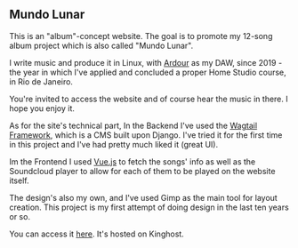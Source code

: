 ## Mundo Lunar

This is an "album"-concept website. The goal is to promote my 12-song album project which is also called "Mundo Lunar".

I write music and produce it in Linux, with [Ardour](https://ardour.org/) as my DAW, since 2019 - the year in which I've applied and concluded a proper Home Studio course, in Rio de Janeiro. 

You're invited to access the website and of course hear the music in there. I hope you enjoy it.

As for the site's technical part, In the Backend I've used the [Wagtail Framework](https://wagtail.org/), which is a CMS built upon Django. I've tried it for the first time in this project and I've had pretty much liked it (great UI).

Im the Frontend I used [Vue.js](https://vuejs.org/) to fetch the songs' info as well as the Soundcloud player to allow for each of them to be played on the website itself.

The design's also my own, and I've used Gimp as the main tool for layout creation. This project is my first attempt of doing design in the last ten years or so.

You can access it [here](https://www.mundolunar.art.br/). It's hosted on Kinghost.

